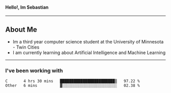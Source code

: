 #### Hello!, Im Sebastian


---
## About Me
- Im a third year computer science student at the University of Minnesota - Twin Cities
- I am currently learning about Artificial Intelligence and Machine Learning

---

### I've been working with
<!--START_SECTION:waka-->

```text
C       4 hrs 30 mins   ████████████████████████▒   97.22 %
Other   6 mins          ▓░░░░░░░░░░░░░░░░░░░░░░░░   02.38 %
```

<!--END_SECTION:waka-->


